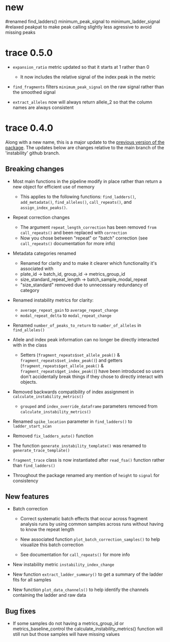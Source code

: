 # new

#renamed find_ladders() minimum_peak_signal to minimum_ladder_signal
#relaxed peakpat to make peak calling slightly less agressive to avoid missing peaks


# trace 0.5.0

-   `expansion_ratio` metric updated so that it starts at 1 rather than 0
    -   It now includes the relative signal of the index peak in the metric

-   `find_fragments` filters `minimum_peak_signal` on the raw signal rather than the smoothed signal

-   `extract_alleles` now will always return allele_2 so that the column names are always consistent

# trace 0.4.0

Along with a new name, this is a major update to the [previous version of the package](https://github.com/zachariahmclean/instability). The updates below are changes relative to the main branch of the 'instability' github branch.

## Breaking changes

-   Most main functions in the pipeline modify in place rather than return a new object for efficient use of memory

    -   This applies to the following functions: `find_ladders()`, `add_metadata()`, `find_alleles()`, `call_repeats()`, and `assign_index_peaks()`.

-   Repeat correction changes

    -   The argument `repeat_length_correction` has been removed `from call_repeats()` and been replaced with `correction`
    -   Now you chose between "repeat" or "batch" correction (see `call_repeats()` documentation for more info)

-   Metadata categories renamed

    -   Renamed for clarity and to make it clearer which functionality it's associated with
    -   plate_id -\> batch_id, group_id -\> metrics_group_id
    -   size_standard_repeat_length -\> batch_sample_modal_repeat
    -   "size_standard" removed due to unnecessary redundancy of category

-   Renamed instability metrics for clarity:

    - `average_repeat_gain` to `average_repeat_change`
    - `modal_repeat_delta` to `modal_repeat_change`

-   Renamed `number_of_peaks_to_return` to `number_of_alleles` in `find_alleles()`

-   Allele and index peak information can no longer be directly interacted with in the class

    -   Setters (`fragment_repeats$set_allele_peak()` & `fragment_repeats$set_index_peak()`) and getters (`fragment_repeats$get_allele_peak()` & `fragment_repeats$get_index_peak()`) have been introduced so users don't accidentally break things if they chose to directly interact with objects.

-   Removed backwards compatibility of index assignment in `calculate_instability_metrics()`

    -   `grouped` and `index_override_dataframe` parameters removed from `calculate_instability_metrics()`

-   Renamed `spike_location` parameter in `find_ladders()` to `ladder_start_scan`

-   Removed `fix_ladders_auto()` function

-   The function `generate_instability_template()` was renamed to `generate_trace_template()`

-   `fragment_trace` class is now instantiated after `read_fsa()` function rather than `find_ladders()`

-   Throughout the package renamed any mention of `height` to `signal` for consistency

## New features

-   Batch correction

    -   Correct systematic batch effects that occur across fragment analysis runs by using common samples across runs without having to know the repeat length

    -   New associated function `plot_batch_correction_samples()` to help visualize this batch correction

    -   See documentation for `call_repeats()` for more info

-   New instability metric `instability_index_change`

-   New function `extract_ladder_summary()` to get a summary of the ladder fits for all samples

-   New function `plot_data_channels()` to help identify the channels containing the ladder and raw data

## Bug fixes

-   If some samples do not having a metrics_group_id or metrics_baseline_control the calculate_instability_metrics() function will still run but those samples will have missing values
